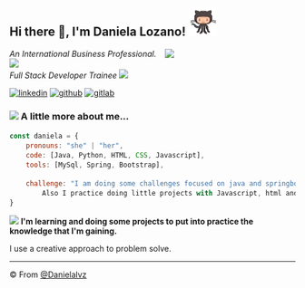 ###

<h2> Hi there 👋, I'm Daniela Lozano! <img src="https://raw.githubusercontent.com/iCharlesZ/FigureBed/master/img/octocat.gif" width="50"></h2>
<img align='right' src="https://media1.giphy.com/media/f6hnhHkks8bk4jwjh3/giphy.gif" width="230">
<p><em>An International Business Professional.<img src="https://www.anglocolombiano.edu.co/images/General/edobjetives_2.png" width="30">
</br>Full Stack Developer Trainee <img src="https://c.tenor.com/tKYbGz3wNCAAAAAC/catscafe-penguin.gifhttps://c.tenor.com/tKYbGz3wNCAAAAAC/catscafe-penguin.gif" width="30"> 
</em></p>

<section>
    <a href="https://www.linkedin.com/in/danielalozanov"><img src="https://play-lh.googleusercontent.com/kMofEFLjobZy_bCuaiDogzBcUT-dz3BBbOrIEjJ-hqOabjK8ieuevGe6wlTD15QzOqw=w240-h480-rw"
         alt="linkedin" width="30"></a>
    <a href="https://github.com/Danielalvz"><img src="https://play-lh.googleusercontent.com/PCpXdqvUWfCW1mXhH1Y_98yBpgsWxuTSTofy3NGMo9yBTATDyzVkqU580bfSln50bFU" 
        alt="github" width="30"></a>
    <a href="https://gitlab.com/danivasquez"><img src="https://miro.medium.com/max/1200/1*2N2fOjoSdTVvnhQosUTpnw.png" 
        alt="gitlab" width="30"></a>
</section>




### <img src="https://media0.giphy.com/media/RkX2zcpO79EAf82ESl/200w.gif?cid=82a1493b0sk0ac4ovubb7dvcqkp8r7mhfbg06s7sua2kpmpk&rid=200w.gif&ct=s " width="50"> A little more about me...  

```javascript
const daniela = {
    pronouns: "she" | "her",
    code: [Java, Python, HTML, CSS, Javascript],
    tools: [MySql, Spring, Bootstrap],
 
    challenge: "I am doing some challenges focused on java and springboot. 
        Also I practice doing little projects with Javascript, html and CSS"
}
```

<img src="https://sp-ao.shortpixel.ai/client/to_webp,q_glossy,ret_img,w_800,h_600/https://codigofuente.io/wp-content/uploads/2018/09/progress.gif" width="60"> <b>I'm learning and doing some projects to put into practice the knowledge that I'm gaining.</b><br><p>I use a creative approach to problem solve.</p>  

---

	
&#169; From [@Danielalvz](https://github.com/Danielalvz)
